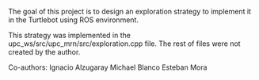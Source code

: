The goal of this project is to design an exploration strategy to implement it in the Turtlebot using ROS environment.

This strategy was implemented in the upc_ws/src/upc_mrn/src/exploration.cpp file. The rest of files were not created by the author.

Co-authors:
Ignacio Alzugaray
Michael Blanco
Esteban Mora
